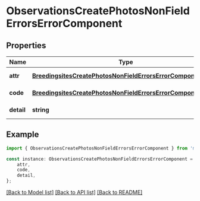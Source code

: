 # ObservationsCreatePhotosNonFieldErrorsErrorComponent


## Properties

Name | Type | Description | Notes
------------ | ------------- | ------------- | -------------
**attr** | [**BreedingsitesCreatePhotosNonFieldErrorsErrorComponentAttr**](BreedingsitesCreatePhotosNonFieldErrorsErrorComponentAttr.md) |  | [default to undefined]
**code** | [**BreedingsitesCreatePhotosNonFieldErrorsErrorComponentCode**](BreedingsitesCreatePhotosNonFieldErrorsErrorComponentCode.md) |  | [default to undefined]
**detail** | **string** |  | [default to undefined]

## Example

```typescript
import { ObservationsCreatePhotosNonFieldErrorsErrorComponent } from 'mosquito-alert';

const instance: ObservationsCreatePhotosNonFieldErrorsErrorComponent = {
    attr,
    code,
    detail,
};
```

[[Back to Model list]](../README.md#documentation-for-models) [[Back to API list]](../README.md#documentation-for-api-endpoints) [[Back to README]](../README.md)
